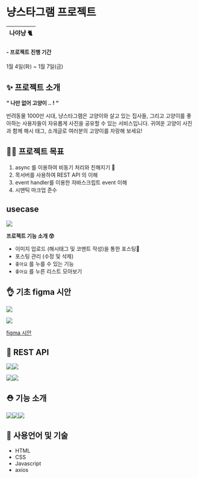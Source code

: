 # 냥스타그램 프로젝트

| 나야냥 🐈 |
| --------- |

#### - 프로젝트 진행 기간

1월 4일(화) ~ 1월 7일(금)

## ✨ 프로젝트 소개

**“ 나만 없어 고양이 .. ! “**

반려동물 1000만 시대, 냥스타그램은 고양이와 살고 있는 집사들, 그리고 고양이를 좋아하는 사용자들이 자유롭게 사진을 공유할 수 있는 서비스입니다. 귀여운 고양이 사진과 함께 해시 태그, 소개글로 여러분의 고양이를 자랑해 보세요!

## 👩‍💻 프로젝트 목표

1. async 를 이용하여 비동기 처리와 친해지기 🤝
2. 목서버를 사용하여 REST API 의 이해
3. event handler를 이용한 자바스크립트 event 이해
4. 시맨틱 마크업 준수

## usecase

![](https://images.velog.io/images/mingsomm/post/de9f5d16-37ff-4bed-b20b-2640c9a4cb35/%E1%84%89%E1%85%B3%E1%84%8F%E1%85%B3%E1%84%85%E1%85%B5%E1%86%AB%E1%84%89%E1%85%A3%E1%86%BA%202022-01-04%2023.52.29.png)

**프로젝트 기능 소개 😲**

- 이미지 업로드 (해시태그 및 코멘트 작성)을 통한 포스팅🤝
- 포스팅 관리 (수정 및 삭제)
- `좋아요` 를 누를 수 있는 기능
- `좋아요` 를 누른 리스트 모아보기

## 👌 기초 figma 시안

![](https://images.velog.io/images/mingsomm/post/45926d54-1c93-43b2-b5a7-73c0057f26ab/%E1%84%89%E1%85%B3%E1%84%8F%E1%85%B3%E1%84%85%E1%85%B5%E1%86%AB%E1%84%89%E1%85%A3%E1%86%BA%202022-01-05%2016.02.14.png)

![](https://images.velog.io/images/mingsomm/post/5ab274c6-1e4e-44a0-bfb7-97f64b60a4f7/%E1%84%89%E1%85%B3%E1%84%8F%E1%85%B3%E1%84%85%E1%85%B5%E1%86%AB%E1%84%89%E1%85%A3%E1%86%BA%202022-01-05%2016.02.22.png)

<a href="https://www.figma.com/file/btLCfO4Y572HjWFEFVNbk9/Untitled?node-id=15%3A2" target="_blank">figma 시안 </a>

## 👾 REST API

![](https://images.velog.io/images/mingsomm/post/887f6add-3d8a-45c4-9ed6-a6f00dd3df30/%E1%84%89%E1%85%B3%E1%84%8F%E1%85%B3%E1%84%85%E1%85%B5%E1%86%AB%E1%84%89%E1%85%A3%E1%86%BA%202022-01-05%2021.31.15.png)![](https://images.velog.io/images/mingsomm/post/690254f1-f6e7-4c01-9966-a83e32bf4420/%E1%84%89%E1%85%B3%E1%84%8F%E1%85%B3%E1%84%85%E1%85%B5%E1%86%AB%E1%84%89%E1%85%A3%E1%86%BA%202022-01-05%2021.31.31.png)

![](https://images.velog.io/images/mingsomm/post/aaf278f5-eb03-4588-9963-bca15854c94d/%E1%84%89%E1%85%B3%E1%84%8F%E1%85%B3%E1%84%85%E1%85%B5%E1%86%AB%E1%84%89%E1%85%A3%E1%86%BA%202022-01-05%2021.31.36.png)![](https://images.velog.io/images/mingsomm/post/13ca40ca-581c-4649-b3e2-09b15972d2fb/%E1%84%89%E1%85%B3%E1%84%8F%E1%85%B3%E1%84%85%E1%85%B5%E1%86%AB%E1%84%89%E1%85%A3%E1%86%BA%202022-01-05%2021.31.42.png)

## ⛑ 기능 소개

![](https://images.velog.io/images/mingsomm/post/f65c476f-fcd0-418d-a36a-3700701c6adb/003.png)![](https://images.velog.io/images/mingsomm/post/80a819e9-22cc-442f-ab2d-9d7806a82b87/004.png)![](https://images.velog.io/images/mingsomm/post/d63439a5-3d24-46d3-afbd-676e2527d07b/005.png)

## 👀 사용언어 및 기술

- HTML
- CSS
- Javascript
- axios
